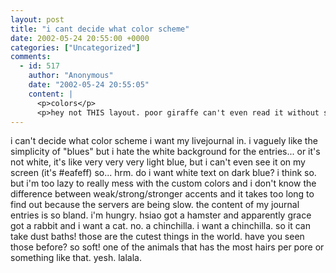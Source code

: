 ```yaml
---
layout: post
title: "i cant decide what color scheme"
date: 2002-05-24 20:55:00 +0000
categories: ["Uncategorized"]
comments:
  - id: 517
    author: "Anonymous"
    date: "2002-05-24 20:55:05"
    content: |
      <p>colors</p>
      <p>hey not THIS layout. poor giraffe can't even read it without selecting all the text. by the way, giraffe misses you a lot.</p>
---
```


i can't decide what color scheme i want my livejournal in. i vaguely like the simplicity of "blues" but i hate the white background for the entries... or it's not white, it's like very very very light blue, but i can't even see it on my screen (it's #eafeff) so... hrm. do i want white text on dark blue? i think so. but i'm too lazy to really mess with the custom colors and i don't know the difference between weak/strong/stronger accents and it takes too long to find out because the servers are being slow. the content of my journal entries is so bland. i'm hungry. hsiao got a hamster and apparently grace got a rabbit and i want a cat. no. a chinchilla. i want a chinchilla. so it can take dust baths! those are the cutest things in the world. have you seen those before? so soft! one of the animals that has the most hairs per pore or something like that. yesh. lalala.
